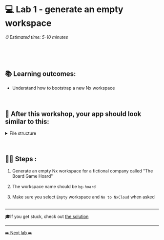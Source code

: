 # 💻 Lab 1 - generate an empty workspace

###### ⏰ Estimated time: 5-10 minutes
<br /><br />

## 📚 Learning outcomes:

- Understand how to bootstrap a new Nx workspace
<br /><br /><br />

## 📲 After this workshop, your app should look similar to this:

<details>
  <summary>File structure</summary>
  <img src="../assets/lab1_directory-structure.png" height="700" alt="lab7 file structure">
</details>
<br /><br />

## 🏋️‍♀️ Steps :

1. Generate an empty Nx workspace for a fictional company called "The Board Game Hoard"
   <br /> <br />
2. The workspace name should be `bg-hoard`
   <br /> <br />
3. Make sure you select `Empty` workspace and `No to NxCloud` when asked
   <br /> <br />

---

🎓If you get stuck, check out [the solution](SOLUTION.md)

---

[➡️ Next lab ➡️](../lab2/LAB.md)
